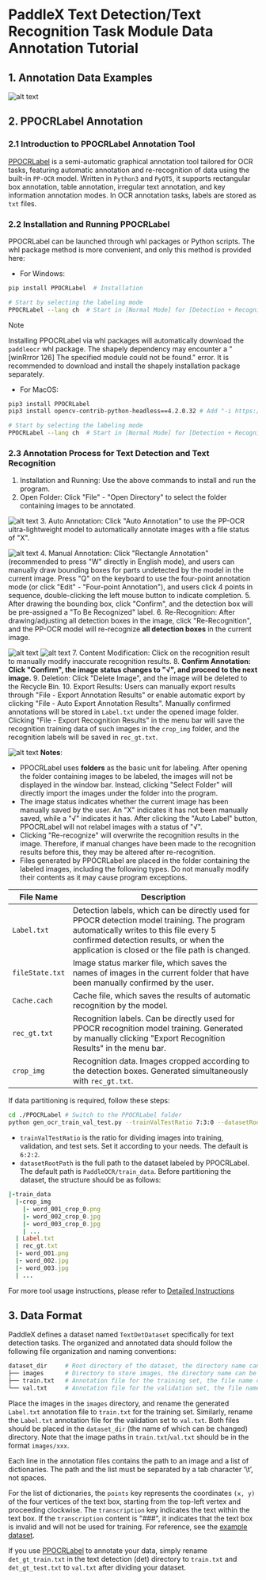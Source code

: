 # PaddleX Text Detection/Text Recognition Task Module Data Annotation Tutorial

## 1. Annotation Data Examples

![alt text](/tmp/images/data_prepare/ocr/01.png)

## 2. PPOCRLabel Annotation

### 2.1 Introduction to PPOCRLabel Annotation Tool
[PPOCRLabel](https://github.com/PFCCLab/PPOCRLabel) is a semi-automatic graphical annotation tool tailored for OCR tasks, featuring automatic annotation and re-recognition of data using the built-in `PP-OCR` model. Written in `Python3` and `PyQT5`, it supports rectangular box annotation, table annotation, irregular text annotation, and key information annotation modes. In OCR annotation tasks, labels are stored as `txt` files.

### 2.2 Installation and Running PPOCRLabel
PPOCRLabel can be launched through whl packages or Python scripts. The whl package method is more convenient, and only this method is provided here:

* For Windows:
```bash
pip install PPOCRLabel  # Installation

# Start by selecting the labeling mode
PPOCRLabel --lang ch  # Start in [Normal Mode] for [Detection + Recognition] scenarios
```

>[!NOTE]
>Installing PPOCRLabel via whl packages will automatically download the `paddleocr` whl package. The shapely dependency may encounter a "[winRrror 126] The specified module could not be found." error. It is recommended to download and install the shapely installation package separately.

* For MacOS:
```bash
pip3 install PPOCRLabel
pip3 install opencv-contrib-python-headless==4.2.0.32 # Add "-i https://mirror.baidu.com/pypi/simple" for faster downloads

# Start by selecting the labeling mode
PPOCRLabel --lang ch  # Start in [Normal Mode] for [Detection + Recognition] scenarios
```

### 2.3 Annotation Process for Text Detection and Text Recognition
1. Installation and Running: Use the above commands to install and run the program.
2. Open Folder: Click "File" - "Open Directory" to select the folder containing images to be annotated.

![alt text](/tmp/images/data_prepare/ocr/02.png)
3. Auto Annotation: Click "Auto Annotation" to use the PP-OCR ultra-lightweight model to automatically annotate images with a file status of "X".

![alt text](/tmp/images/data_prepare/ocr/03.png)
4. Manual Annotation: Click "Rectangle Annotation" (recommended to press "W" directly in English mode), and users can manually draw bounding boxes for parts undetected by the model in the current image. Press "Q" on the keyboard to use the four-point annotation mode (or click "Edit" - "Four-point Annotation"), and users click 4 points in sequence, double-clicking the left mouse button to indicate completion.
5. After drawing the bounding box, click "Confirm", and the detection box will be pre-assigned a "To Be Recognized" label.
6. Re-Recognition: After drawing/adjusting all detection boxes in the image, click "Re-Recognition", and the PP-OCR model will re-recognize **all detection boxes** in the current image.

![alt text](/tmp/images/data_prepare/ocr/04.png)
![alt text](/tmp/images/data_prepare/ocr/05.png)
7. Content Modification: Click on the recognition result to manually modify inaccurate recognition results.
8. **Confirm Annotation: Click "Confirm", the image status changes to "√", and proceed to the next image.**
9. Deletion: Click "Delete Image", and the image will be deleted to the Recycle Bin.
10. Export Results: Users can manually export results through "File - Export Annotation Results" or enable automatic export by clicking "File - Auto Export Annotation Results". Manually confirmed annotations will be stored in `Label.txt` under the opened image folder. Clicking "File - Export Recognition Results" in the menu bar will save the recognition training data of such images in the `crop_img` folder, and the recognition labels will be saved in `rec_gt.txt`.


![alt text](../images/data_prepare/ocr/06.png)
**Notes**:

* PPOCRLabel uses **folders** as the basic unit for labeling. After opening the folder containing images to be labeled, the images will not be displayed in the window bar. Instead, clicking "Select Folder" will directly import the images under the folder into the program.
* The image status indicates whether the current image has been manually saved by the user. An "X" indicates it has not been manually saved, while a "√" indicates it has. After clicking the "Auto Label" button, PPOCRLabel will not relabel images with a status of "√".
* Clicking "Re-recognize" will overwrite the recognition results in the image. Therefore, if manual changes have been made to the recognition results before this, they may be altered after re-recognition.
* Files generated by PPOCRLabel are placed in the folder containing the labeled images, including the following types. Do not manually modify their contents as it may cause program exceptions.

| File Name | Description |
|-|-|
|`Label.txt` | Detection labels, which can be directly used for PPOCR detection model training. The program automatically writes to this file every 5 confirmed detection results, or when the application is closed or the file path is changed. |
|`fileState.txt` | Image status marker file, which saves the names of images in the current folder that have been manually confirmed by the user. |
|`Cache.cach` | Cache file, which saves the results of automatic recognition by the model. |
|`rec_gt.txt` | Recognition labels. Can be directly used for PPOCR recognition model training. Generated by manually clicking "Export Recognition Results" in the menu bar. |
|`crop_img` | Recognition data. Images cropped according to the detection boxes. Generated simultaneously with `rec_gt.txt`. |

If data partitioning is required, follow these steps:

```bash
cd ./PPOCRLabel # Switch to the PPOCRLabel folder
python gen_ocr_train_val_test.py --trainValTestRatio 7:3:0 --datasetRootPath ../train_data
```
* `trainValTestRatio` is the ratio for dividing images into training, validation, and test sets. Set it according to your needs. The default is `6:2:2`.
* `datasetRootPath` is the full path to the dataset labeled by PPOCRLabel. The default path is `PaddleOCR/train_data`. Before partitioning the dataset, the structure should be as follows:

```ruby
|-train_data
  |-crop_img
    |- word_001_crop_0.png
    |- word_002_crop_0.jpg
    |- word_003_crop_0.jpg
    | ...
  | Label.txt
  | rec_gt.txt
  |- word_001.png
  |- word_002.jpg
  |- word_003.jpg
  | ...
```
For more tool usage instructions, please refer to [Detailed Instructions](https://github.com/PaddlePaddle/PaddleOCR/blob/release/2.7/PPOCRLabel/README_en.md)


## 3. Data Format
PaddleX defines a dataset named `TextDetDataset` specifically for text detection tasks. The organized and annotated data should follow the following file organization and naming conventions:

```bash
dataset_dir     # Root directory of the dataset, the directory name can be changed
├── images      # Directory to store images, the directory name can be changed but should correspond to the content in train.txt and val.txt
├── train.txt   # Annotation file for the training set, the file name cannot be changed. Example content: images/img_0.jpg \t [{"transcription": "MASA", "points": [[310, 104], [416, 141], [418, 216], [312, 179]]}, {...}]
└── val.txt     # Annotation file for the validation set, the file name cannot be changed. Example content: images/img_61.jpg \t [{"transcription": "TEXT", "points": [[31, 10], [310, 140], [420, 220], [310, 170]]}, {...}]
```
Place the images in the `images` directory, and rename the generated `Label.txt` annotation file to `train.txt` for the training set. Similarly, rename the `Label.txt` annotation file for the validation set to `val.txt`. Both files should be placed in the `dataset_dir` (the name of which can be changed) directory. Note that the image paths in `train.txt`/`val.txt` should be in the format `images/xxx`.

Each line in the annotation files contains the path to an image and a list of dictionaries. The path and the list must be separated by a tab character ‘\t’, not spaces.

For the list of dictionaries, the `points` key represents the coordinates `(x, y)` of the four vertices of the text box, starting from the top-left vertex and proceeding clockwise. The `transcription` key indicates the text within the text box. If the `transcription` content is "###", it indicates that the text box is invalid and will not be used for training. For reference, see the [example dataset](https://paddle-model-ecology.bj.bcebos.com/paddlex/data/ocr_det_dataset_examples.tar).

If you use [PPOCRLabel](https://github.com/PaddlePaddle/PaddleOCR/blob/release/2.7/PPOCRLabel/README_ch.md) to annotate your data, simply rename `det_gt_train.txt` in the text detection (det) directory to `train.txt` and `det_gt_test.txt` to `val.txt` after dividing your dataset.